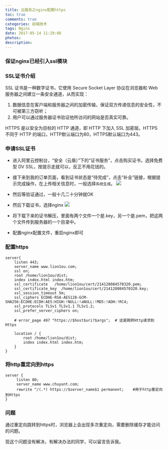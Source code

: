 ```yaml
---
title: 云服务之nginx配置https
toc: true
comments: true
categories: 前端技术
tags: Nginx
date: 2017-05-14 11:29:08
photos:
description:
---
```


<!--more-->

### 保证nginx已经引入ssl模块

### SSL证书介绍

SSL 证书是一种数字证书，它使用 Secure Socket Layer 协议在浏览器和 Web 服务器之间建立一条安全通道，从而实现：
1. 数据信息在客户端和服务器之间的加密传输，保证双方传递信息的安全性，不可被第三方窃听；
2. 用户可以通过服务器证书验证他所访问的网站是否真实可靠。

HTTPS 是以安全为目标的 HTTP 通道，即 HTTP 下加入 SSL 加密层。HTTPS 不同于 HTTP 的端口，HTTP默认端口为80，HTTPS默认端口为443。

### 申请SSL证书

* 进入阿里云控制台，“安全（云盾）”下的“证书服务”，点击购买证书，选择免费型 DV SSL，按提示走就可以，反正不用花钱的。
* 接下来到我的订单页面，看到证书状态是“待完成”，点击“补全”链接，根据提示完成操作，在上传相关信息时，一般选择`系统生成`。
![](https://ws3.sinaimg.cn/large/006tNbRwgy1fgdmbplogfj30u5077mx8.jpg)
* 然后等验证通过，一般十几二十分钟就OK
* 然后下载证书，选择nginx
![](https://ws4.sinaimg.cn/large/006tNbRwgy1fgdm7pqa91j30tm0amweh.jpg)

* 将下载下来的证书解压，里面有两个文件一个是.key，另一个是.pem，把这两个文件传到服务器的一个目录中。
* 配置nginx配置文件，重启nginx即可

### 配置https

```shell
server{
    listen 443;
    server_name www.lion1ou.com;
    ssl on;
    root /home/lion1ou/dist;
    index index.html index.htm;
    ssl_certificate   /home/lion1ou/cert/214128084570320.pem;
    ssl_certificate_key  /home/lion1ou/cert/214128084570320.key;
    ssl_session_timeout 5m;
    ssl_ciphers ECDHE-RSA-AES128-GCM-SHA256:ECDHE:ECDH:AES:HIGH:!NULL:!aNULL:!MD5:!ADH:!RC4;
    ssl_protocols TLSv1 TLSv1.1 TLSv1.2;
    ssl_prefer_server_ciphers on;

    # error_page 497 "https://$host$uri?$args";  # 这是跳转Http请求到Https

    location / {
        root /home/lion1ou/dist;
        index index.html index.htm;
    }
}
```

### 将http重定向到https
```shell
server {
     listen 80;
     server_name www.chuyunt.com;
     rewrite ^/(.*) https://$server_name$1 permanent;    #用于http重定向到Https
}
```

### 问题

通过重定向跳转到https时，浏览器上会出现多次重定向，需要删除缓存才能访问的问题。   

现这个问题没有解决，有解决办法的同学，可以留言告诉我。





